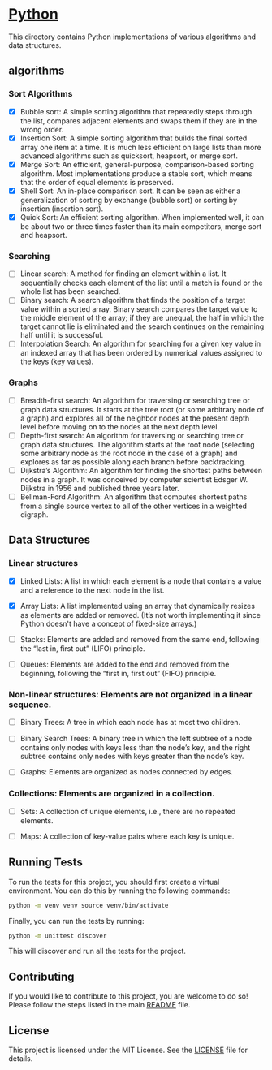 # [Python](https://www.python.org/)

This directory contains Python implementations of various algorithms and data structures.

## algorithms

### Sort Algorithms

- [x] Bubble sort: A simple sorting algorithm that repeatedly steps through the list, compares adjacent elements and swaps them if they are in the wrong order.
- [x] Insertion Sort: A simple sorting algorithm that builds the final sorted array one item at a time. It is much less efficient on large lists than more advanced algorithms such as quicksort, heapsort, or merge sort.
- [x] Merge Sort: An efficient, general-purpose, comparison-based sorting algorithm. Most implementations produce a stable sort, which means that the order of equal elements is preserved.
- [x] Shell Sort: An in-place comparison sort. It can be seen as either a generalization of sorting by exchange (bubble sort) or sorting by insertion (insertion sort).
- [x] Quick Sort: An efficient sorting algorithm. When implemented well, it can be about two or three times faster than its main competitors, merge sort and heapsort.

### Searching

- [ ] Linear search: A method for finding an element within a list. It sequentially checks each element of the list until a match is found or the whole list has been searched.
- [ ] Binary search: A search algorithm that finds the position of a target value within a sorted array. Binary search compares the target value to the middle element of the array; if they are unequal, the half in which the target cannot lie is eliminated and the search continues on the remaining half until it is successful.
- [ ] Interpolation Search: An algorithm for searching for a given key value in an indexed array that has been ordered by numerical values assigned to the keys (key values).

### Graphs

- [ ] Breadth-first search: An algorithm for traversing or searching tree or graph data structures. It starts at the tree root (or some arbitrary node of a graph) and explores all of the neighbor nodes at the present depth level before moving on to the nodes at the next depth level.
- [ ] Depth-first search: An algorithm for traversing or searching tree or graph data structures. The algorithm starts at the root node (selecting some arbitrary node as the root node in the case of a graph) and explores as far as possible along each branch before backtracking.
- [ ] Dijkstra’s Algorithm: An algorithm for finding the shortest paths between nodes in a graph. It was conceived by computer scientist Edsger W. Dijkstra in 1956 and published three years later.
- [ ] Bellman-Ford Algorithm: An algorithm that computes shortest paths from a single source vertex to all of the other vertices in a weighted digraph.

## Data Structures

### Linear structures

- [x] Linked Lists: A list in which each element is a node that contains a value and a reference to the next node in the list.

- [x] Array Lists: A list implemented using an array that dynamically resizes as elements are added or removed. (It’s not worth implementing it since Python doesn't have a concept of fixed-size arrays.)

- [ ] Stacks: Elements are added and removed from the same end, following the “last in, first out” (LIFO) principle.

- [ ] Queues: Elements are added to the end and removed from the beginning, following the “first in, first out” (FIFO) principle.

### Non-linear structures: Elements are not organized in a linear sequence.

- [ ] Binary Trees: A tree in which each node has at most two children.

- [ ] Binary Search Trees: A binary tree in which the left subtree of a node contains only nodes with keys less than the node’s key, and the right subtree contains only nodes with keys greater than the node’s key.

- [ ] Graphs: Elements are organized as nodes connected by edges.

### Collections: Elements are organized in a collection.

- [ ] Sets: A collection of unique elements, i.e., there are no repeated elements.

- [ ] Maps: A collection of key-value pairs where each key is unique.

## Running Tests

To run the tests for this project, you should first create a virtual environment. You can do this by running the following commands:

```bash
python -m venv venv source venv/bin/activate
```

Finally, you can run the tests by running:

```bash
python -m unittest discover
```

This will discover and run all the tests for the project.

## Contributing

If you would like to contribute to this project, you are welcome to do so! Please follow the steps listed in the main [README](../README.md) file.

## License

This project is licensed under the MIT License. See the [LICENSE](../LICENSE) file for details.

